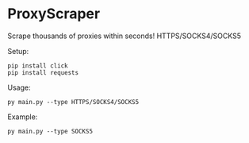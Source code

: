 # ProxyScraper
Scrape thousands of proxies within seconds! HTTPS/SOCKS4/SOCKS5

Setup:

	pip install click
	pip install requests
	
Usage:

	py main.py --type HTTPS/SOCKS4/SOCKS5
	
Example:

	py main.py --type SOCKS5
